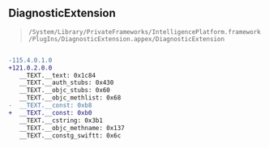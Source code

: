 ## DiagnosticExtension

> `/System/Library/PrivateFrameworks/IntelligencePlatform.framework/PlugIns/DiagnosticExtension.appex/DiagnosticExtension`

```diff

-115.4.0.1.0
+121.0.2.0.0
   __TEXT.__text: 0x1c84
   __TEXT.__auth_stubs: 0x430
   __TEXT.__objc_stubs: 0x60
   __TEXT.__objc_methlist: 0x68
-  __TEXT.__const: 0xb8
+  __TEXT.__const: 0xb0
   __TEXT.__cstring: 0x3b1
   __TEXT.__objc_methname: 0x137
   __TEXT.__constg_swiftt: 0x6c

```

